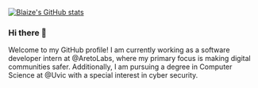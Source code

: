[![Blaize's GitHub stats](https://github-readme-stats.vercel.app/api?username=BlaizeMcGovern&count_private=true)](https://github.com/anuraghazra/github-readme-stats)
### Hi there 👋
Welcome to my GitHub profile! I am currently working as a software developer intern at @AretoLabs, where my primary focus is making digital communities safer. Additionally, I am pursuing a degree in Computer Science at @Uvic with a special interest in cyber security.
<!--
**BlaizeMcGovern/BlaizeMcGovern** is a ✨ _special_ ✨ repository because its `README.md` (this file) appears on your GitHub profile.

Here are some ideas to get you started:

- 🔭 I’m currently working on ...
- 🌱 I’m currently learning ...
- 👯 I’m looking to collaborate on ...
- 🤔 I’m looking for help with ...
- 💬 Ask me about ...
- 📫 How to reach me: ...
- 😄 Pronouns: ...
- ⚡ Fun fact: ...
-->
